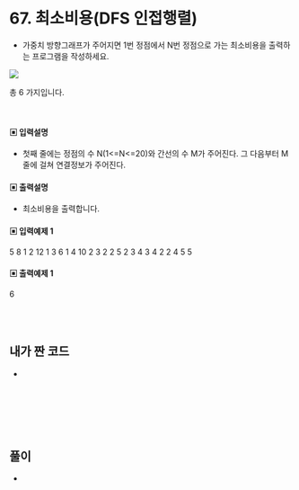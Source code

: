 # 67. 최소비용(DFS 인접행렬)

* 가중치 방향그래프가 주어지면 1번 정점에서 N번 정점으로 가는 최소비용을 출력하는 프로그램을 작성하세요.

![](https://github.com/MinsoftK/c-Algorithm_Q/blob/master/img/67.png?raw=true)

총 6 가지입니다. 



<br/>

#### ▣ 입력설명

* 첫째 줄에는 정점의 수 N(1<=N<=20)와 간선의 수 M가 주어진다. 그 다음부터 M줄에 걸쳐 연결정보가 주어진다.


#### ▣ 출력설명

* 최소비용을 출력합니다.


#### ▣ 입력예제 1
5 8
1 2 12
1 3 6
1 4 10
2 3 2
2 5 2
3 4 3
4 2 2
4 5 5




#### ▣ 출력예제 1
6

<br/>
<br/>


## 내가 짠 코드
*

<br/>

```c++


```


<br><br> 

## 풀이
*  

<br/>

```c++


```
